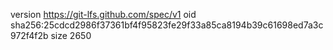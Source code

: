 version https://git-lfs.github.com/spec/v1
oid sha256:25cdcd2986f37361bf4f95823fe29f33a85ca8194b39c61698ed7a3c972f4f2b
size 2650
